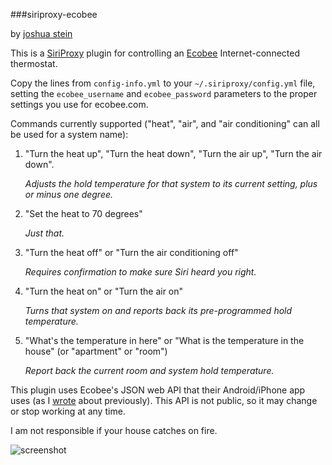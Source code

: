 ###siriproxy-ecobee

by [joshua stein](http://jcs.org/)

This is a [SiriProxy](https://github.com/plamoni/SiriProxy) plugin for controlling an [Ecobee](http://www.ecobee.com/) Internet-connected thermostat. 

Copy the lines from `config-info.yml` to your `~/.siriproxy/config.yml` file, setting the `ecobee_username` and `ecobee_password` parameters to the proper settings you use for ecobee.com.

Commands currently supported ("heat", "air", and "air conditioning" can all be used for a system name):

1. "Turn the heat up", "Turn the heat down", "Turn the air up", "Turn the air down".

    *Adjusts the hold temperature for that system to its current setting, plus or minus one degree.*

2. "Set the heat to 70 degrees"

    *Just that.*

3. "Turn the heat off" or "Turn the air conditioning off"

    *Requires confirmation to make sure Siri heard you right.*

4. "Turn the heat on" or "Turn the air on"

    *Turns that system on and reports back its pre-programmed hold temperature.*

5. "What's the temperature in here" or "What is the temperature in the house" (or "apartment" or "room")

    *Report back the current room and system hold temperature.*

This plugin uses Ecobee's JSON web API that their Android/iPhone app uses (as I [wrote](http://jcs.org/ecobee) about previously).  This API is not public, so it may change or stop working at any time.

I am not responsible if your house catches on fire.

![screenshot](http://i.imgur.com/QKuJ2l.jpg)
